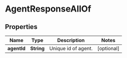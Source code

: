 

# AgentResponseAllOf


## Properties

| Name | Type | Description | Notes |
|------------ | ------------- | ------------- | -------------|
|**agentId** | **String** | Unique id of agent. |  [optional] |



